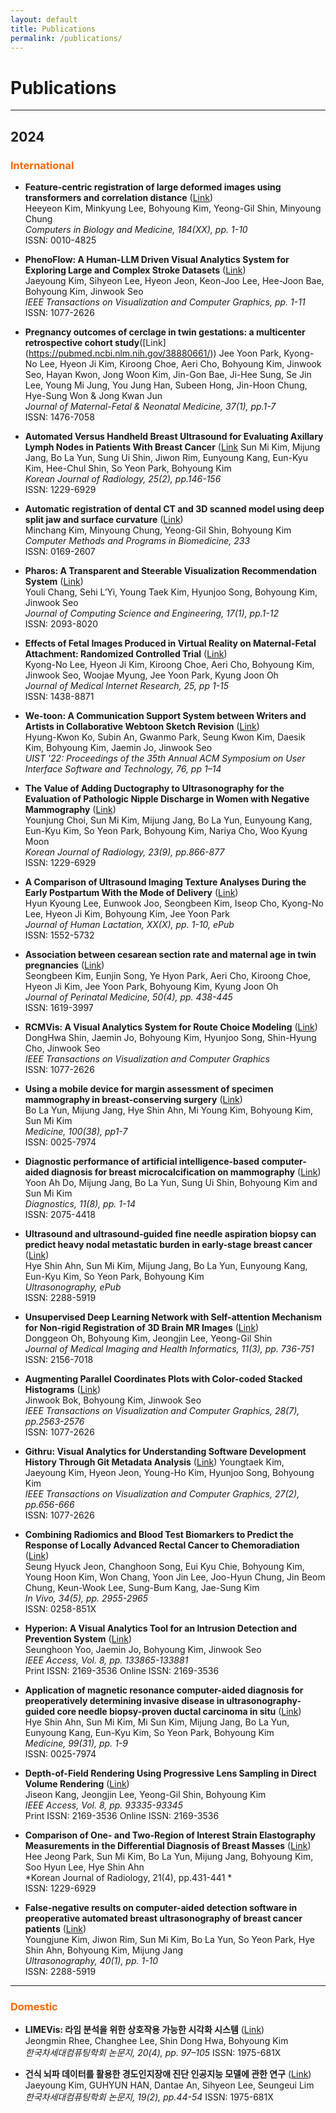 ```yaml
---
layout: default
title: Publications
permalink: /publications/
---
```


# **Publications**

---

## 2024
### <span style="color:#FF6600;">International</span>
- **Feature-centric registration of large deformed images using transformers and correlation distance** ([Link](https://www.sciencedirect.com/science/article/abs/pii/S0010482524014410))  
  Heeyeon Kim, Minkyung Lee, Bohyoung Kim, Yeong-Gil Shin, Minyoung Chung  
  *Computers in Biology and Medicine, 184(XX), pp. 1-10*  
  ISSN: 0010-4825

- **PhenoFlow: A Human-LLM Driven Visual Analytics System for Exploring Large and Complex Stroke Datasets** ([Link](https://www.computer.org/csdl/journal/tg/2025/01/10689638/20vjB9Qw5Bm))  
  Jaeyoung Kim, Sihyeon Lee, Hyeon Jeon, Keon-Joo Lee, Hee-Joon Bae, Bohyoung Kim, Jinwook Seo  
  *IEEE Transactions on Visualization and Computer Graphics, pp. 1-11*  
  ISSN: 1077-2626

- **Pregnancy outcomes of cerclage in twin gestations: a multicenter retrospective cohort study**([Link] (https://pubmed.ncbi.nlm.nih.gov/38880661/)) 
  Jee Yoon Park, Kyong-No Lee, Hyeon Ji Kim, Kiroong Choe, Aeri Cho, Bohyoung Kim, Jinwook Seo, Hayan Kwon, Jong Woon Kim, Jin-Gon Bae, Ji-Hee Sung, Se Jin Lee, Young Mi Jung, You Jung Han, Subeen Hong, Jin-Hoon Chung, Hye-Sung Won & Jong Kwan Jun  
  *Journal of Maternal-Fetal & Neonatal Medicine, 37(1), pp.1-7*  
  ISSN: 1476-7058

- **Automated Versus Handheld Breast Ultrasound for Evaluating Axillary Lymph Nodes in Patients With Breast Cancer** ([Link](https://doi.org/10.3348/kjr.2021.0850](https://pubmed.ncbi.nlm.nih.gov/38238017/))  
  Sun Mi Kim, Mijung Jang, Bo La Yun, Sung Ui Shin, Jiwon Rim, Eunyoung Kang, Eun-Kyu Kim, Hee-Chul Shin, So Yeon Park, Bohyoung Kim  
  *Korean Journal of Radiology, 25(2), pp.146-156*  
  ISSN: 1229-6929
  
- **Automatic registration of dental CT and 3D scanned model using deep split jaw and surface curvature** ([Link](https://www.sciencedirect.com/science/article/abs/pii/S0169260723001335))  
  Minchang Kim, Minyoung Chung, Yeong-Gil Shin, Bohyoung Kim  
  *Computer Methods and Programs in Biomedicine, 233*  
  ISSN: 0169-2607

- **Pharos: A Transparent and Steerable Visualization Recommendation System** ([Link](http://jcse.kiise.org/files/V17N1-01.pdf))  
  Youli Chang, Sehi L’Yi, Young Taek Kim, Hyunjoo Song, Bohyoung Kim, Jinwook Seo  
  *Journal of Computing Science and Engineering, 17(1), pp.1-12*  
  ISSN: 2093-8020

- **Effects of Fetal Images Produced in Virtual Reality on Maternal-Fetal Attachment: Randomized Controlled Trial** ([Link](https://pubmed.ncbi.nlm.nih.gov/36826976/))  
  Kyong-No Lee, Hyeon Ji Kim, Kiroong Choe, Aeri Cho, Bohyoung Kim, Jinwook Seo, Woojae Myung, Jee Yoon Park, Kyung Joon Oh  
  *Journal of Medical Internet Research, 25, pp 1-15*  
  ISSN: 1438-8871

- **We-toon: A Communication Support System between Writers and Artists in Collaborative Webtoon Sketch Revision** ([Link](https://dl.acm.org/doi/abs/10.1145/3526113.3545612))  
  Hyung-Kwon Ko, Subin An, Gwanmo Park, Seung Kwon Kim, Daesik Kim, Bohyoung Kim, Jaemin Jo, Jinwook Seo  
  *UIST '22: Proceedings of the 35th Annual ACM Symposium on User Interface Software and Technology,
76, pp 1–14*

- **The Value of Adding Ductography to Ultrasonography for the Evaluation of Pathologic Nipple Discharge in Women with Negative Mammography** ([Link](https://pubmed.ncbi.nlm.nih.gov/36047541/))  
  Younjung Choi, Sun Mi Kim, Mijung Jang, Bo La Yun, Eunyoung Kang, Eun-Kyu Kim, So Yeon Park, Bohyoung Kim, Nariya Cho, Woo Kyung Moon  
  *Korean Journal of Radiology, 23(9), pp.866-877*  
  ISSN: 1229-6929

- **A Comparison of Ultrasound Imaging Texture Analyses During the Early Postpartum With the Mode of Delivery** ([Link](https://pubmed.ncbi.nlm.nih.gov/35272509/))  
  Hyun Kyoung Lee, Eunwook Joo, Seongbeen Kim, Iseop Cho, Kyong-No Lee, Hyeon Ji Kim, Bohyoung Kim, Jee Yoon Park  
  *Journal of Human Lactation, XX(X), pp. 1-10, ePub*  
  ISSN: 1552-5732

- **Association between cesarean section rate and
maternal age in twin pregnancies** ([Link](https://pubmed.ncbi.nlm.nih.gov/35106987/))  
  Seongbeen Kim, Eunjin Song, Ye Hyon Park, Aeri Cho, Kiroong Choe, Hyeon Ji Kim, Jee Yoon Park, Bohyoung Kim, Kyung Joon Oh  
  *Journal of Perinatal Medicine, 50(4), pp. 438-445*  
  ISSN: 1619-3997
  
- **RCMVis: A Visual Analytics System for Route Choice Modeling** ([Link](https://doi.org/10.1109/TVCG.2021.3131824))
  DongHwa Shin, Jaemin Jo, Bohyoung Kim, Hyunjoo Song, Shin-Hyung Cho, Jinwook Seo  
  *IEEE Transactions on Visualization and Computer Graphics*  
  ISSN: 1077-2626

- **Using a mobile device for margin assessment of specimen mammography in breast-conserving surgery** ([Link](https://pmc.ncbi.nlm.nih.gov/articles/PMC8462545/))  
  Bo La Yun, Mijung Jang, Hye Shin Ahn, Mi Young Kim, Bohyoung Kim, Sun Mi Kim  
  *Medicine, 100(38), pp1-7*  
  ISSN: 0025-7974

- **Diagnostic performance of artificial intelligence-based computer-aided diagnosis for breast microcalcification on mammography** ([Link](https://doi.org/10.3390/diagnostics11081409))  
  Yoon Ah Do, Mijung Jang, Bo La Yun, Sung Ui Shin, Bohyoung Kim and Sun Mi Kim  
  *Diagnostics, 11(8), pp. 1-14*  
  ISSN: 2075-4418

- **Ultrasound and ultrasound-guided fine needle aspiration biopsy can predict heavy nodal metastatic burden in early-stage breast cancer** ([Link](https://www.e-ultrasonography.org/journal/view.php?doi=10.14366/usg.20143))  
  Hye Shin Ahn, Sun Mi Kim, Mijung Jang, Bo La Yun, Eunyoung Kang, Eun-Kyu Kim, So Yeon Park, Bohyoung Kim  
  *Ultrasonography, ePub*  
  ISSN: 2288-5919

- **Unsupervised Deep Learning Network with Self-attention Mechanism for Non-rigid Registration of 3D Brain MR Images** ([Link](https://www.ingentaconnect.com/content/asp/jmihi/2021/00000011/00000003/art00011))  
  Donggeon Oh, Bohyoung Kim, Jeongjin Lee, Yeong-Gil Shin  
  *Journal of Medical Imaging and Health Informatics, 11(3), pp. 736-751*  
  ISSN: 2156-7018

- **Augmenting Parallel Coordinates Plots with Color-coded Stacked Histograms** ([Link](https://ieeexplore.ieee.org/document/9262081))  
  Jinwook Bok, Bohyoung Kim, Jinwook Seo  
  *IEEE Transactions on Visualization and Computer Graphics, 28(7), pp.2563-2576*  
  ISSN: 1077-2626

- **Githru: Visual Analytics for Understanding Software Development
History Through Git Metadata Analysis** ([Link]([https://doi.org/10.1016/j.inviv.2020.05.017](https://ieeexplore.ieee.org/document/9222261)))  
  Youngtaek Kim, Jaeyoung Kim, Hyeon Jeon, Young-Ho Kim, Hyunjoo Song, Bohyoung Kim  
  *IEEE Transactions on Visualization and Computer Graphics, 27(2), pp.656-666*  
  ISSN: 1077-2626

- **Combining Radiomics and Blood Test Biomarkers to Predict the Response of Locally Advanced Rectal Cancer to Chemoradiation** ([Link](https://pubmed.ncbi.nlm.nih.gov/32871838/))  
  Seung Hyuck Jeon, Changhoon Song, Eui Kyu Chie, Bohyoung Kim, Young Hoon Kim, Won Chang, Yoon Jin Lee, Joo-Hyun Chung, Jin Beom Chung, Keun-Wook Lee, Sung-Bum Kang, Jae-Sung Kim  
  *In Vivo, 34(5), pp. 2955-2965*  
  ISSN: 0258-851X

- **Hyperion: A Visual Analytics Tool for an Intrusion Detection and Prevention System** ([Link](https://ieeexplore.ieee.org/document/9145532))  
  Seunghoon Yoo, Jaemin Jo, Bohyoung Kim, Jinwook Seo  
  *IEEE Access, Vol. 8, pp. 133865-133881*  
  Print ISSN: 2169-3536
  Online ISSN: 2169-3536

- **Application of magnetic resonance computer-aided diagnosis for preoperatively determining invasive disease in ultrasonography-guided core needle biopsy-proven ductal carcinoma in situ** ([Link](https://www.ncbi.nlm.nih.gov/pmc/articles/PMC7402737/))  
  Hye Shin Ahn, Sun Mi Kim, Mi Sun Kim, Mijung Jang, Bo La Yun, Eunyoung Kang, Eun-Kyu Kim, So Yeon Park, Bohyoung Kim  
  *Medicine, 99(31), pp. 1-9*  
  ISSN: 0025-7974

- **Depth-of-Field Rendering Using Progressive Lens Sampling in Direct Volume Rendering** ([Link](https://ieeexplore.ieee.org/document/9093011))  
  Jiseon Kang, Jeongjin Lee, Yeong-Gil Shin, Bohyoung Kim  
  *IEEE Access, Vol. 8, pp. 93335-93345*  
  Print ISSN: 2169-3536
  Online ISSN: 2169-3536

- **Comparison of One- and Two-Region of Interest Strain Elastography Measurements in the Differential Diagnosis of Breast Masses** ([Link](https://pubmed.ncbi.nlm.nih.gov/32193891/))  
  Hee Jeong Park, Sun Mi Kim, Bo La Yun, Mijung Jang, Bohyoung Kim, Soo Hyun Lee, Hye Shin Ahn  
  *Korean Journal of Radiology, 21(4), pp.431-441 *  
  ISSN: 1229-6929

- **False-negative results on computer-aided detection software in preoperative automated breast ultrasonography of breast cancer patients** ([Link](https://pubmed.ncbi.nlm.nih.gov/32422696/))  
  Youngjune Kim, Jiwon Rim, Sun Mi Kim, Bo La Yun, So Yeon Park, Hye Shin Ahn, Bohyoung Kim, Mijung Jang  
  *Ultrasonography, 40(1), pp. 1-10*  
  ISSN: 2288-5919

---

### <span style="color:#FF6600;">Domestic</span>
- **LIMEVis: 라임 분석을 위한 상호작용 가능한 시각화 시스템** ([Link](https://www.kci.go.kr/kciportal/ci/sereArticleSearch/ciSereArtiView.kci?sereArticleSearchBean.artiId=ART003116589))  
  Jeongmin Rhee, Changhee Lee, Shin Dong Hwa, Bohyoung Kim  
  *한국차세대컴퓨팅학회 논문지, 20(4), pp. 97–105*
  ISSN: 1975-681X

- **건식 뇌파 데이터를 활용한 경도인지장애 진단 인공지능 모델에 관한 연구** ([Link](https://www.dbpia.co.kr/journal/articleDetail?nodeId=NODE11605192))  
  Jaeyoung Kim, GUHYUN HAN, Dantae An, Sihyeon Lee, Seungeui Lim  
  *한국차세대컴퓨팅학회 논문지, 19(2), pp.44-54*
  ISSN: 1975-681X
